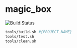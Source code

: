 # magic_box

[![Build Status](https://travis-ci.org/rexxh/Stack2?branch=master)](https://travis-ci.org/rexxh/Stack2)

```bash
tools/build.sh #{PROJECT_NAME}
tools/test.sh
tools/clean.sh
```
